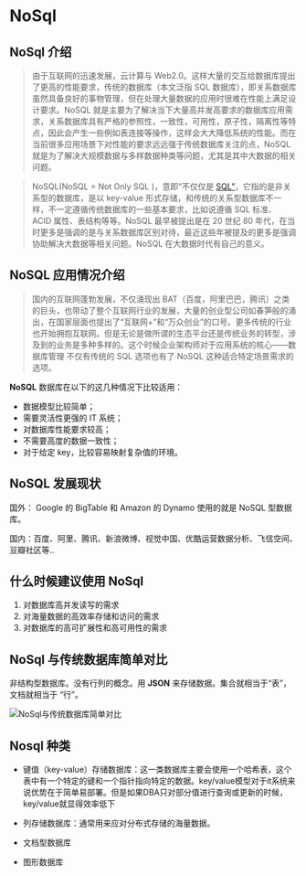 # NoSql

## NoSql 介绍
> 由于互联网的迅速发展，云计算与 Web2.0。这样大量的交互给数据库提出了更高的性能要求，传统的数据库（本文泛指 SQL 数据库），即关系数据库虽然具备良好的事物管理，但在处理大量数据的应用时很难在性能上满足设计要求。NoSQL 就是主要为了解决当下大量高并发高要求的数据库应用需求，关系数据库具有严格的参照性，一致性，可用性，原子性，隔离性等特点，因此会产生一些例如表连接等操作，这样会大大降低系统的性能。而在当前很多应用场景下对性能的要求远远强于传统数据库关注的点，NoSQL 就是为了解决大规模数据与多样数据种类等问题，尤其是其中大数据的相关问题。

> NoSQL(NoSQL = Not Only SQL )，意即“不仅仅是 [SQL](http://baike.baidu.com/view/34.htm)[”](http://baike.baidu.com/view/34.htm)，它指的是非关系型的数据库，是以 key-value 形式存储，和传统的关系型数据库不一样，不一定遵循传统数据库的一些基本要求，比如说遵循 SQL 标准、 ACID 属性、表结构等等。NoSQL 最早被提出是在 20 世纪 80 年代，在当时更多是强调的是与关系数据库区别对待，最近这些年被提及的更多是强调协助解决大数据等相关问题。NoSQL 在大数据时代有自己的意义。

## NoSQL 应用情况介绍  

> 国内的互联网蓬勃发展，不仅涌现出 BAT（百度，阿里巴巴，腾讯）之类的巨头，也带动了整个互联网行业的发展，大量的创业型公司如春笋般的涌出，在国家层面也提出了“互联网+”和“万众创业”的口号。更多传统的行业也开始拥抱互联网。但是无论是做所谓的生态平台还是传统业务的转型，涉及到的业务是多种多样的。这个时候企业架构师对于应用系统的核心——数据库管理 不仅有传统的 SQL 选项也有了 NoSQL 这种适合特定场景需求的选项。

**NoSQL** 数据库在以下的这几种情况下比较适用：

- 数据模型比较简单；
- 需要灵活性更强的 IT 系统；
- 对数据库性能要求较高；
- 不需要高度的数据一致性；
- 对于给定 key，比较容易映射复杂值的环境。

## NoSQL 发展现状

国外： Google 的 BigTable 和 Amazon 的 Dynamo 使用的就是 NoSQL 型数据库。

国内：百度、阿里、腾讯、新浪微博、视觉中国、优酷运营数据分析、飞信空间、豆瓣社区等..

## 什么时候建议使用 NoSql

1.  对数据库高并发读写的需求
2.  对海量数据的高效率存储和访问的需求
3.  对数据库的高可扩展性和高可用性的需求

## NoSql 与传统数据库简单对比

非结构型数据库。没有行列的概念。用 **JSON** 来存储数据。集合就相当于“表”，文档就相当于 “行”。

<img :src="$withBase('/images/mongodb/NoSql与传统数据库简单对比.jpg')" alt='NoSql与传统数据库简单对比'>

## Nosql 种类
+ 键值（key-value）存储数据库：这一类数据库主要会使用一个哈希表，这个表中有一个特定的键和一个指针指向特定的数据。key/value模型对于it系统来说优势在于简单易部署。但是如果DBA只对部分值进行查询或更新的时候，key/value就显得效率低下

+ 列存储数据库：通常用来应对分布式存储的海量数据。

+ 文档型数据库

+ 图形数据库